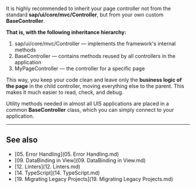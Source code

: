 It is highly recommended to inherit your page controller not from the standard **sap/ui/core/mvc/Controller**, but from your own custom **BaseController**.

**That is, with the following inheritance hierarchy:**
1. sap/ui/core/mvc/Controller — implements the framework's internal methods
2. BaseController — contains methods reused by all controllers in the application
3. MyPageController — the controller for a specific page

This way, you keep your code clean and leave only the **business logic of the page** in the child controller, moving everything else to the parent. This makes it much easier to read, check, and debug.

Utility methods needed in almost all UI5 applications are placed in a common **BaseController** class, which you can simply connect to your application.

---

## See also
- [05. Error Handling](05. Error Handling.md)
- [09. DataBinding in View](09. DataBinding in View.md)
- [12. Linters](12. Linters.md)
- [14. TypeScript](14. TypeScript.md)
- [19. Migrating Legacy Projects](19. Migrating Legacy Projects.md) 